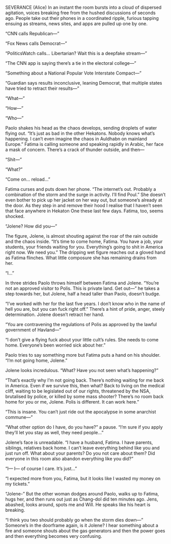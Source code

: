 SEVERANCE (Alice)
In an instant the room bursts into a cloud of dispersed agitation, voices breaking free from the hushed discussions of seconds ago. People take out their phones in a coordinated ripple, furious tapping ensuing as streams, news sites, and apps are pulled up one by one.

“CNN calls Republican—”

“Fox News calls Democrat—”

“PoliticsWatch calls… Libertarian? Wait this is a deepfake stream—”

“The CNN app is saying there’s a tie in the electoral college—”

“Something about a National Popular Vote Interstate Compact—”

“Guardian says results inconclusive, leaning Democrat, that multiple states have tried to retract their results—”

“What—”

“How—”

“Who—”

Paolo shakes his head as the chaos develops, sending droplets of water flying out. “It’s just as bad in the other Hekatons. Nobody knows what’s happening. I can’t even imagine the chaos in Auldhabn on mainland Europe.” Fatima is calling someone and speaking rapidly in Arabic, her face a mask of concern. There’s a crack of thunder outside, and then—

“Shit—”

“What?”

“Come on… reload…”

Fatima curses and puts down her phone. “The internet’s out. Probably a combination of the storm and the surge in activity. I’ll find Poul.” She doesn’t even bother to pick up her jacket on her way out, but someone’s already at the door. As they step in and remove their hood I realise that I haven’t seen that face anywhere in Hekaton One these last few days. Fatima, too, seems shocked.

“Jolene? How did you—”

The figure, Jolene, is almost shouting against the roar of the rain outside and the chaos inside. “It’s time to come home, Fatima. You have a job, your students, your friends waiting for you. Everything’s going to shit in America right now. We need you.” The dripping wet figure reaches out a gloved hand as Fatima flinches. What little composure she has remaining drains from her.

“I…”

In three strides Paolo throws himself between Fatima and Jolene. “You’re not an approved visitor to Polis. This is private land. Get out—” he takes a step towards her, but Jolene, half a head taller than Paolo, doesn’t budge.

“I’ve worked with her for the last five years. I don’t know who in the name of hell you are, but you can fuck right off.” There’s a hint of pride, anger, steely determination. Jolene doesn’t retract her hand.

“You are contravening the regulations of Polis as approved by the lawful government of Havland—”

“I don’t give a flying fuck about your little cult’s rules. She needs to come home. Everyone’s been worried sick about her.”

Paolo tries to say something more but Fatima puts a hand on his shoulder. “I’m not going home, Jolene.”

Jolene looks incredulous. “What? Have you not seen what’s happening?”

“That’s exactly why I’m not going back. There’s nothing waiting for me back in America. Even if we survive this, then what? Back to living on the medical cliff, waiting to be legislated out of our rights, threatened by the NSA, brutalised by police, or killed by some mass shooter? There’s no room back home for you or me, Jolene. Polis is different. It can work here.”

“This is insane. You can’t just ride out the apocalypse in some anarchist commune—”

“What other option do I have, do you have?” a pause. “I’m sure if you apply they’ll let you stay as well, they need people…”

Jolene’s face is unreadable. “I have a husband, Fatima. I have parents, siblings, relatives back home. I can’t leave everything behind like you and just run off. What about your parents? Do you not care about them? Did everyone in this room also abandon everything like you did?”

“I— I— of course I care. It’s just…”

“I expected more from you, Fatima, but it looks like I wasted my money on my tickets.”

“Jolene-” But the other woman dodges around Paolo, walks up to Fatima, hugs her, and then runs out just as Chang-dol did ten minutes ago. Jens, abashed, looks around, spots me and Will. He speaks like his heart is breaking.

“I think you two should probably go when the storm dies down—” Someone’s in the doorframe again, is it Jolene? I hear something about a fire and someone shouts about the gas generators and then the power goes and then everything becomes very confusing.
